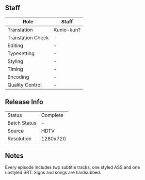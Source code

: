 ## Staff

| Role              | Staff                               |
|-------------------|-------------------------------------|
| Translation       | Kunio-kun?                          |
| Translation Check | -                                   |
| Editing           | -                                   |
| Typesetting       | -                                   |
| Styling           | -                                   |
| Timing            | -                                   |
| Encoding          | -                                   |
| Quality Control   | -                                   |

## Release Info

|              |           |
|--------------|-----------|
| Status       | Complete  |
| Batch Status | -         |
| Source       | HDTV      |
| Resolution   | 1280x720  |

## Notes

Every episode includes two subtitle tracks, one styled ASS and one unstyled SRT. Signs and songs are hardsubbed.